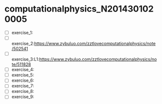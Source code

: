 # computationalphysics_N2014301020005

- [ ] exercise_1:
- [ ] exercise_2:https://www.zybuluo.com/zztlovecomputationalphysics/note/502541
- [ ] exercise_3:L1:https://www.zybuluo.com/zztlovecomputationalphysics/note/511828
- [ ] exercise_4:
- [ ] exercise_5:
- [ ] exercise_6:
- [ ] exercise_7:
- [ ] exercise_8:
- [ ] exercise_9:
